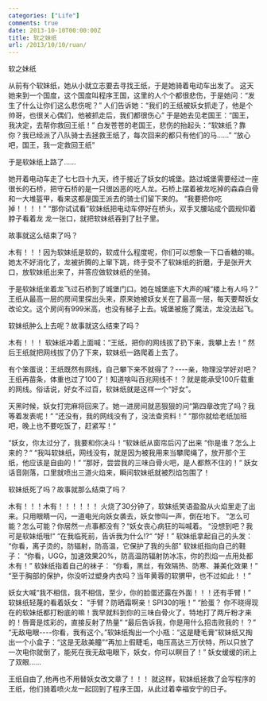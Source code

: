 ```yaml
---
categories: ["Life"]
comments: true
date: 2013-10-10T00:00:00Z
title: 软之妹纸
url: /2013/10/10/ruan/
---
```


软之妹纸 


从前有个软妹纸，她从小就立志要去寻找王纸，于是她骑着电动车出发了。
这天她来到一个国度，这个国度叫程序王国，这里的人个个都很悲伤，于是她问：“发生了什么让你们这么悲伤呢？”
人们告诉她：“我们的王纸被妖女抓走了，他是个帅哥，也很关心偶们，他被抓走后，我们都很伤心”
于是她去见老国王：“国王，我决定，去帮你救回王纸！”
白发苍苍的老国王，悲伤的抬起头：“软妹纸？靠你？我已经派了八队骑士去拯救王纸了，每次回来的都只有他们的马……”
“放心吧，国王，我一定救回王纸”

于是软妹纸上路了……

她开着电动车走了七七四十九天，终于接近了妖女的城堡。路过城堡需要经过一座很长的石桥，把守石桥的是一只很凶恶的吃人龙。石桥上摆着被龙吃掉的森森白骨和一大堆盔甲，看来这都是国王派去的骑士们留下来的。
“我要把你吃掉！！！！”
“那你试试看”软妹纸把电动车停好在桥头，双手叉腰站成个圆规仰着脖子看着龙
龙一张口，就把软妹纸吞到了肚子里。

故事就这么结束了吗？

木有！！！因为软妹纸是软的，软成什么程度呢，你们可以想象一下口香糖的嘛。她太不好消化了，龙被折腾的上窜下跳，终于受不了软妹纸的折磨，于是张开大口，放软妹纸出来了，并答应做软妹纸的坐骑。

于是软妹纸坐着龙飞过石桥到了城堡门口。她在城堡底下大声的喊“楼上有人吗？“
王纸从最高一层的房间里探出头来，原来她被妖女关在了最高一层，每天要帮妖女改论文。这个房间有999米高，也没有梯子上去。城堡被施了魔法，龙没法起飞。

软妹纸肿么上去呢？故事就这么结束了吗？

木有！！！
软妹纸冲着上面喊：“王纸，把你的网线拔了扔下来，我攀上去！“
然后王纸就把网线拔了仍了下来，软妹纸一路爬着上去了。

有个笨蛋说：王纸既然有网线，自己攀下来不就得了？----亲，物理没学好对吧？王纸再苗条，体重也过了100了！知道啥叫百兆网线不！？就是能承受100斤载重的网线。俗话说，好女不过百，软妹纸就是这样一个“好女”。

天黑时候，妖女打完麻将回来了。她一进房间就恶狠狠的问“第四章改完了吗？我等着发表呢！“
“还没有，我的网线没有了，没法查资料！“
“那你就给老纸加班吧，晚上也不要吃饭了，赶紧写！“

“妖女，你太过分了，我要和你决斗！“软妹纸从窗帘后闪了出来
“你是谁？怎么上来的？“
“我叫软妹纸，网线没有，就是因为被我用来当攀爬绳了，放开那个王纸，他应该是自由的！“
“那好，尝尝我的三味白骨火吧，是人都熬不住的！“ 妖女话音刚落，口里就喷出三道火焰来，瞬间软妹纸就被烈焰包围了！

软妹纸死了吗？故事就那么结束了吗？

木有！！！木有！！！！！！
火烧了30分钟了，软妹纸笑语盈盈从火焰里走了出来。只用眼睛一闪，一道电光向妖女袭去，妖女惨叫一声，倒在地下。
“怎么可能？怎么可能？你居然一点事都没有？“妖女丧心病狂的叫喊着。
“没想到吧？我可是软妹纸哦!“
“在我临死前，告诉我为什么!?“
“好！”
软妹纸拿起自己的头发：
“你看，离子烫的，防辐射，防高温，它保护了我的头部”
软妹纸指向自己的鞋子：
“你看，UGG，加速效果20%，防高温防辐射防冰冻，你的烈焰一点用处都木有！”
软妹纸指着自己的袜子：
“你看，黑丝，有效隔热、防寒、兼美化效果！”
“至于胸部的保护，你没听过塑身内衣吗？当年黄蓉的软猬甲，也不过如此！！”

妖女大喊“我不相信，我不相信，至少，你的脸蛋还露在外面！！！还有手臂！”
软妹纸轻蔑的看着妖女：
“手臂？防晒霜啊亲！SPI30的哦！”
“脸蛋？ 你不晓得现在的软妹纸都打粉底的嘛！我早就料到你的三味白骨火了，特地打了两斤粉才来的！唇膏是炫彩的，直接反射了热量”
“最后告诉我，你是用什么招击败我的！？”
“无敌电眼----你看，我有这个。”软妹纸掏出一个小瓶：“这是睫毛膏”软妹纸又掏出一个小盒子：“这是无敌美瞳”“再加上假睫毛，电压高达三万伏特，所以只放了一次电你就倒了，能死在我无敌电眼下，妖女，你可以瞑目了！”
妖女缓缓的闭上了双眼……

王纸自由了,他再也不用替妖女改文章了！！！
就这样，软妹纸拯救了会写程序的王纸，他们骑着喷火龙一起回到了程序王国，从此过着幸福安宁的日子。
